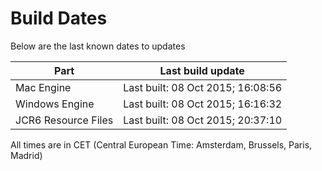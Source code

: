 # Build Dates

Below are the last known dates to updates

Part | Last build update
-----|-----
Mac Engine | Last built: 08 Oct 2015; 16:08:56
Windows Engine | Last built: 08 Oct 2015; 16:16:32
JCR6 Resource Files | Last built: 08 Oct 2015; 20:37:10
All times are in CET (Central European Time: Amsterdam, Brussels, Paris, Madrid)



